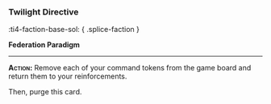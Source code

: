### **Twilight Directive**
:ti4-faction-base-sol:
{ .splice-faction }

**Federation Paradigm**

---

**<span style="font-variant:small-caps;">Action</span>:** Remove each of your command tokens from the game board and return them to your reinforcements.

Then, purge this card.
